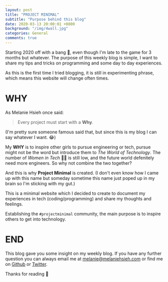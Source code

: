 ```yaml
---
layout: post
title: "PROJECT MINIMAL"
subtitle: "Purpose behind this blog"
date: 2020-03-13 20:00:01 +0800
background: "/img/4wall.jpg"
categories: General
comments: true
---
```


Starting 2020 off with a bang 🎉, even though I'm late to the game for 3 months but whatever. The purpose of this weekly blog is simple, I want to share my tips and tricks on programming and some day to day experiences.

As this is the first time I tried blogging, it is still in experimenting phrase, which means this website will change often times.

# WHY

As Melanie Hsieh once said:

> Every project must start with a **Why**.

(I'm pretty sure someone famous said that, but since this is my blog I can say whatever I want. 😂)

My **WHY** is to inspire other girls to pursue engineering or tech, pursue might not be the word but introduce them to _The World of Technology_. The number of _Women in Tech_ 👩‍💻️ is still low, and the future world defenitely need more engineers. So why not combine the two together?

And this is why **Project Minimal** is created. (I don't even know how I came up with this name but someday sometime this name just poped up in my brain so I'm sticking with my gut.)

This is a minimal website which I decided to create to document my experiences in tech (coding/programming) and share my thoughts and feelings.

Establishing the `#projectminimal` community, the main purpose is to inspire others to get into technology.

# END

This blog gave you some insight on my weekly blog. If you have any further question you can always email me at <melanie@melaniehsieh.com> or find me on [Github](https://github.com/melaniehsieh) or [Twitter](https://twitter.com/melaniehsieh).

Thanks for reading 👀
